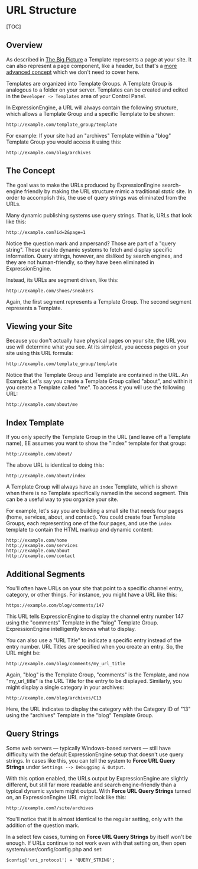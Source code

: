 <!--
    This source file is part of the open source project
    ExpressionEngine User Guide (https://github.com/ExpressionEngine/ExpressionEngine-User-Guide)

    @link      https://expressionengine.com/
    @copyright Copyright (c) 2003-2020, Packet Tide, LLC (https://www.packettide.com)
    @license   https://expressionengine.com/license Licensed under Apache License, Version 2.0
-->

# URL Structure

[TOC]

## Overview

As described in [The Big Picture](getting-started/the-big-picture.md) a Template represents a page at your site. It can also represent a page component, like a header, but that's a [more advanced concept](templates/embedding.md) which we don't need to cover here.

Templates are organized into Template Groups. A Template Group is analogous to a folder on your server. Templates can be created and edited in the `Developer -> Templates` area of your Control Panel.

In ExpressionEngine, a URL will always contain the following structure, which allows a Template Group and a specific Template to be shown:

    http://example.com/template_group/template

For example: If your site had an "archives" Template within a "blog" Template Group you would access it using this:

    http://example.com/blog/archives

## The Concept

The goal was to make the URLs produced by ExpressionEngine search-engine friendly by making the URL structure mimic a traditional _static_ site. In order to accomplish this, the use of query strings was eliminated from the URLs.

Many dynamic publishing systems use query strings. That is, URLs that look like this:

    http://example.com?id=2&page=1

Notice the question mark and ampersand? Those are part of a "query string". These enable dynamic systems to fetch and display specific information. Query strings, however, are disliked by search engines, and they are not human-friendly, so they have been eliminated in ExpressionEngine.

Instead, its URLs are segment driven, like this:

    http://example.com/shoes/sneakers

Again, the first segment represents a Template Group. The second segment represents a Template.

## Viewing your Site

Because you don't actually have physical pages on your site, the URL you use will determine what you see. At its simplest, you access pages on your site using this URL formula:

    http://example.com/template_group/template

Notice that the Template Group and Template are contained in the URL. An Example: Let's say you create a Template Group called "about", and within it you create a Template called "me". To access it you will use the following URL:

    http://example.com/about/me

## Index Template

If you only specify the Template Group in the URL (and leave off a Template name), EE assumes you want to show the "index" template for that group:

    http://example.com/about/

The above URL is identical to doing this:

    http://example.com/about/index

A Template Group will always have an `index` Template, which is shown when there is no Template specifically named in the second segment. This can be a useful way to you organize your site.

For example, let's say you are building a small site that needs four pages (home, services, about, and contact). You could create four Template Groups, each representing one of the four pages, and use the `index` template to contain the HTML markup and dynamic content:

    http://example.com/home
    http://example.com/services
    http://example.com/about
    http://example.com/contact

## Additional Segments

You'll often have URLs on your site that point to a specific channel entry, category, or other things. For instance, you might have a URL like this:

    https://example.com/blog/comments/147

This URL tells ExpressionEngine to display the channel entry number 147 using the "comments" Template in the "blog" Template Group. ExpressionEngine intelligently knows what to display.

You can also use a "URL Title" to indicate a specific entry instead of the entry number. URL Titles are specified when you create an entry. So, the URL might be:

    http://example.com/blog/comments/my_url_title

Again, "blog" is the Template Group, "comments" is the Template, and now "my_url_title" is the URL Title for the entry to be displayed. Similarly, you might display a single category in your archives:

    http://example.com/blog/archives/C13

Here, the URL indicates to display the category with the Category ID of "13" using the "archives" Template in the "blog" Template Group.

## Query Strings

Some web servers — typically Windows-based servers — still have difficulty with the default ExpressionEngine setup that doesn't use query strings. In cases like this, you can tell the system to **Force URL Query Strings** under `Settings --> Debugging & Output`.

With this option enabled, the URLs output by ExpressionEngine are slightly different, but still far more readable and search engine-friendly than a typical dynamic system might output. With **Force URL Query Strings** turned on, an ExpressionEngine URL might look like this:

    http://example.com?/site/archives

You'll notice that it is almost identical to the regular setting, only with the addition of the question mark.

In a select few cases, turning on **Force URL Query Strings** by itself won't be enough. If URLs continue to not work even with that setting on, then open system/user/config/config.php and set:

    $config['uri_protocol'] = 'QUERY_STRING';
